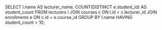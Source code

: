 SELECT l.name AS lecturer_name, COUNT(DISTINCT e.student_id) AS student_count
FROM lecturers l
JOIN courses c ON l.id = c.lecturer_id
JOIN enrollments e ON c.id = e.course_id
GROUP BY l.name
HAVING student_count > 10;
